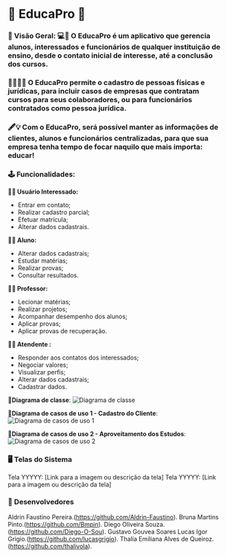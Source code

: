 # :page_with_curl: EducaPro :page_with_curl:

### :dart: Visão Geral: :computer::iphone: O EducaPro é um aplicativo que gerencia alunos, interessados e funcionários de qualquer instituição de ensino, desde o contato inicial de interesse, até a conclusão dos cursos. 

### :man_student::woman_teacher: O EducaPro permite o cadastro de pessoas físicas e jurídicas, para incluir casos de empresas que contratam cursos para seus colaboradores, ou para funcionários contratados como pessoa jurídica.

### :fountain_pen::bulb: Com o EducaPro, será possível manter as informações de clientes, alunos e funcionários centralizadas, para que sua empresa tenha tempo de focar naquilo que mais importa: educar!


### :joystick: **Funcionalidades:**

**:raising_hand_woman: Usuário Interessado:**
- Entrar em contato;
- Realizar cadastro parcial;
- Efetuar matrícula;
- Alterar dados cadastrais.

**:man_student: Aluno:** 
- Alterar dados cadastrais;
- Estudar matérias;
- Realizar provas;
- Consultar resultados.



**:teacher: Professor:**
- Lecionar matérias;
- Realizar projetos;
- Acompanhar desempenho dos alunos;
- Aplicar provas;
- Aplicar provas de recuperação.

**:office_worker: Atendente :**
- Responder aos contatos dos interessados;
- Negociar valores;
- Visualizar perfis;
- Alterar dados cadastrais;
- Cadastrar dados.


 


:page_with_curl:**Diagrama de classe**:
![Diagrama de classe](https://github.com/Bmpin/PI_Grupo13_ago2024/blob/main/Diagrama%20de%20classe.jpg)

:page_with_curl:**Diagrama de casos de uso 1 - Cadastro do Cliente**:
![Diagrama de casos de uso 1](https://github.com/Bmpin/PI_Grupo13_ago2024/blob/main/Diagrama%20de%20caso%20de%20uso%201%20-%20%20Cadastro%20de%20cliente.jpg)

:page_with_curl:**Diagrama de casos de uso 2 - Aproveitamento dos Estudos**:
![Diagrama de casos de uso 2](https://github.com/Bmpin/PI_Grupo13_ago2024/blob/main/Diagrama%20de%20caso%20de%20uso%202%20-%20Aproveitamento%20dos%20estudos.jpg)

### :desktop_computer: Telas do Sistema
Tela YYYYY: [Link para a imagem ou descrição da tela]
Tela YYYYY: [Link para a imagem ou descrição da tela]





### :busts_in_silhouette: Desenvolvedores
Aldrin Faustino Pereira.(https://github.com/Aldrin-Faustino).
Bruna Martins Pinto.(https://github.com/Bmpin).
Diego Oliveira Souza.(https://github.com/Diego-O-Sou).
Gustavo Gouvea Soares
Lucas Igor Grigio.(https://github.com/lucasgrigio).
Thalía Emiliana Alves de Queiroz.(https://github.com/thalivola).
